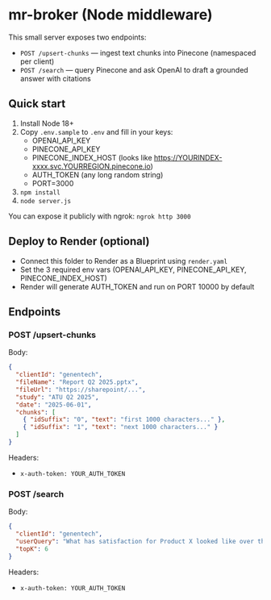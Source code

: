 # mr-broker (Node middleware)

This small server exposes two endpoints:

- `POST /upsert-chunks` — ingest text chunks into Pinecone (namespaced per client)
- `POST /search` — query Pinecone and ask OpenAI to draft a grounded answer with citations

## Quick start

1) Install Node 18+
2) Copy `.env.sample` to `.env` and fill in your keys:
   - OPENAI_API_KEY
   - PINECONE_API_KEY
   - PINECONE_INDEX_HOST (looks like https://YOURINDEX-xxxx.svc.YOURREGION.pinecone.io)
   - AUTH_TOKEN (any long random string)
   - PORT=3000
3) `npm install`
4) `node server.js`

You can expose it publicly with ngrok: `ngrok http 3000`

## Deploy to Render (optional)

- Connect this folder to Render as a Blueprint using `render.yaml`
- Set the 3 required env vars (OPENAI_API_KEY, PINECONE_API_KEY, PINECONE_INDEX_HOST)
- Render will generate AUTH_TOKEN and run on PORT 10000 by default

## Endpoints

### POST /upsert-chunks
Body:
```json
{
  "clientId": "genentech",
  "fileName": "Report Q2 2025.pptx",
  "fileUrl": "https://sharepoint/...",
  "study": "ATU Q2 2025",
  "date": "2025-06-01",
  "chunks": [
    { "idSuffix": "0", "text": "first 1000 characters..." },
    { "idSuffix": "1", "text": "next 1000 characters..." }
  ]
}
```

Headers:
- `x-auth-token: YOUR_AUTH_TOKEN`

### POST /search
Body:
```json
{
  "clientId": "genentech",
  "userQuery": "What has satisfaction for Product X looked like over the past few years?",
  "topK": 6
}
```

Headers:
- `x-auth-token: YOUR_AUTH_TOKEN`

